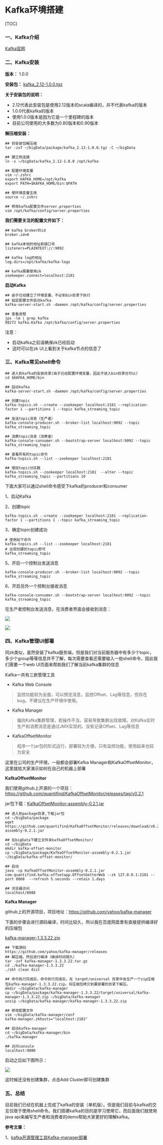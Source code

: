# Kafka环境搭建

[TOC]

### 一、Kafka介绍

[Kafka官网](http://kafka.apache.org/)

### 二、Kafka安装

**版本：** 1.0.0

**安装包：** [kafka_2.12-1.0.0.tgz](https://blog.csdn.net/Russell_Liu/article/details/87463554)

**关于安装包的说明：**

- 2.12代表此安装包是使用2.12版本的scala编译的，并不代表kafka的版本
- 1.0.0代表kafka的版本
- 使用1.0.0版本是因为它是一个里程碑的版本
- 目前公司使用的大多数为0.80版本和0.90版本

**解压缩安装：**

```shell
## 将安装包解压缩
tar -zxf ~/bigData/package/kafka_2.12-1.0.0.tgz -C ~/bigData

## 建立软连接
ln -s ~/bigData/kafka_2.12-1.0.0 /opt/kafka

## 配置环境变量
vim ~/.zshrc
export KAFKA_HOME=/opt/kafka
export PATH=$KAFKA_HOME/bin:$PATH

## 使环境变量生效
source ~/.zshrc

## 修改kafka配置文件server.properties
vim /opt/kafka/config/server.properties
```

**我们需要关注的配置文件如下：**

```properties
## kafka broker的id
broker.id=0

## kafka本地的地址和端口号
listeners=PLAINTEXT://:9092

## kafka log的地址
log.dirs=/opt/kafka/kafka-logs

## kafka需要使用zk
zookeeper.connect=localhost:2181
```

**启动Kafka**

```shell
## 由于已经建立了环境变量，不必到bin目录下执行
## 指定配置文件启动kafka
kafka-server-start.sh -daemon /opt/kafka/config/server.properties

## 查看进程
jps -lm | grep kafka
98272 kafka.Kafka /opt/kafka/config/server.properties
```

注意：

- 启动kafka之前请确保zk已经启动
- 这时可以在zk UI上看到关于kafka节点的信息了

### 三、Kafka常见shell命令

```shell
## 进入到kafka的安装目录(由于已经配置环境变量，因此不进入bin目录也可以)
cd $KAFKA_HOME/bin

## 启动kafka
kafka-server-start.sh -daemon /opt/kafka/config/server.properties

## 创建topic
kafka-topics.sh --create --zookeeper localhost:2181 --replication-factor 1 --partitions 1 --topic kafka_streaming_topic

## 发送topic消息（生产者）
kafka-console-producer.sh --broker-list localhost:9092 --topic kafka_streaming_topic

## 消费topic消息（消费者）
kafka-console-consumer.sh --bootstrap-server localhost:9092 --topic kafka_streaming_topic

## 查看所有的topic命令
kafka-topics.sh --list --zookeeper localhost:2181

## 增加topic分区数
kafka-topics.sh --zookeeper localhost:2181  --alter --topic kafka_streaming_topic --partitions 10
```

下面大家可以通过shell命令感受下kafka的producer和consumer

1、启动Kafka

2、创建topic

```shell
kafka-topics.sh --create --zookeeper localhost:2181 --replication-factor 1 --partitions 1 --topic kafka_streaming_topic
```

3、确定topic创建成功

```shell
# 使用如下命令
kafka-topics.sh --list --zookeeper localhost:2181
# 出现创建的topic即可
kafka_streaming_topic
```

5、开启一个控制台发送消息

```shell
kafka-console-producer.sh --broker-list localhost:9092 --topic kafka_streaming_topic
```

6、开启另外一个控制台接收消息

```shell
kafka-console-consumer.sh --bootstrap-server localhost:9092 --topic kafka_streaming_topic
```

在生产者控制台发送消息，在消费者界面会接收到消息：

![](/Users/liumenghao/github/csdn-blog/Java大数据入门/images/Kafka生产者.jpg)

![](/Users/liumenghao/github/csdn-blog/Java大数据入门/images/Kafka消费者.jpg)

### 四、Kafka管理UI部署

同zk类似，虽然安装了kafka服务端，但是我们对当前服务器中有多少个topic，多少个group等等信息并不了解，每次需要查看还需要输入一些shell命令，因此我们需要一个web UI页面来帮助我们了解当前kafka集群的信息

Kafka一共有三款管理工具

- Kafka Web Console

> 监控功能较为全面，可以预览消息，监控Offset、Lag等信息，但存在bug，不建议在生产环境中使用。

- Kafka Manager

> 偏向Kafka集群管理，若操作不当，容易导致集群出现故障。对Kafka实时生产和消费消息是通过JMX实现的。没有记录Offset、Lag等信息

- KafkaOffsetMonitor

> 程序一个jar包的形式运行，部署较为方便。只有监控功能，使用起来也较为安全

这里在公司的生产环境，一般都会部署Kafka Manager和KafkaOffsetMonitor，这里就给大家演示如何在自己的机器上部署

**KafkaOffsetMonitor**

我们使用github上开源的一个项目：https://github.com/quantifind/KafkaOffsetMonitor/releases/tag/v0.2.1

jar包下载：[KafkaOffsetMonitor-assembly-0.2.1.jar](https://blog.csdn.net/Russell_Liu/article/details/87463554)

```shell
## 进入到package目录,下载jar包
cd ~/bigData/package
wget https://github.com/quantifind/KafkaOffsetMonitor/releases/download/v0.2.1/KafkaOffsetMonitor-assembly-0.2.1.jar

## 在bigData下建立文件夹kafkaOffsetMonitor/ 
cd ~/bigData
mkdir kafka-offset-monitor
cp ~/bigData/package/KafkaOffsetMonitor-assembly-0.2.1.jar ~/bigData/kafka-offset-monitor/

## 启动
java -cp KafkaOffsetMonitor-assembly-0.2.1.jar com.quantifind.kafka.offsetapp.OffsetGetterWeb --zk 127.0.0.1:2181 --port 8088  --refresh 5.seconds --retain 1.days

## 浏览器访问
localhost/8088
```

**Kafka Manager**

github上的开源项目，项目地址：https://github.com/yahoo/kafka-manager

下面的步骤会进行源码编译，时间比较久，所以我在百度网盘里有直接提供编译好的压缩包

[kafka-manager-1.3.3.22.zip](https://blog.csdn.net/Russell_Liu/article/details/87463554)

```shell
## 下载源码
https://github.com/yahoo/kafka-manager/releases
## 解压缩，然后进行编译（编译时间很久）
tar -zxf kafka-manager-1.3.3.22.tar.gz
cd ./kafka-manager-1.3.3.22
./sbt clean dist

## 命令执行完成后，命令执行完成后，在 target/universal 目录中会生产一个zip压缩包kafka-manager-1.3.3.22.zip。将压缩包拷贝到要部署的目录下解压。
mkdir ~/bigData/kafka-manager
cp ~/bigData/package/kafka-manager-1.3.3.22/target/universal/kafka-manager-1.3.3.22.zip ~/bigData/kafka-manager
unzip ~/bigData/kafka-manager/kafka-manager-1.3.3.22.zip

## 修改配置文件
vim ~/bigData/kafka-manager/conf
kafka-manager.zkhosts="localhost:2181"

## 启动kafka-manager
cd ~/bigData/kafka-manager/bin
./kafka-manager

## 访问console
localhost:9000
```

启动之后如下图所示：

![](/Users/liumenghao/github/csdn-blog/Java大数据入门/images/kafka-manager截图.jpg)

这时候还没有创建集群，点击Add Cluster即可创建集群

### 五、总结

目前我们已经在机器上完成了kafka的安装（单机版）。但是我们目前与kafka的交互仅限于使用shell命令。我们搭建kafka的目的是学习使用它，而后面我们就使用java api来编写生产者和消费者的demo帮助大家更好的理解kafka。

**参考文章：**

1、[kafka开源管理工具Kafka-manager部署](http://baijiahao.baidu.com/s?id=1598139489983645370&wfr=spider&for=pc)

